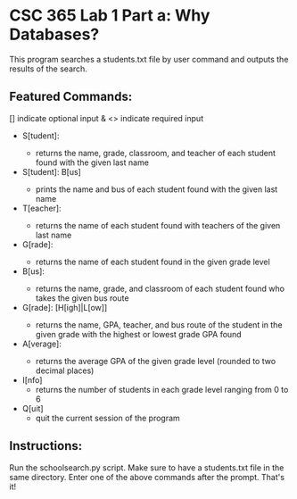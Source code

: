 # CSC 365 Lab 1 Part a: Why Databases?
This program searches a students.txt file by user command and outputs the results of the search.


## Featured Commands:
[] indicate optional input & <> indicate required input
- S[tudent]: <lastname>
  - returns the name, grade, classroom, and teacher of each student found with the given last name
- S[tudent]: <lastname> B[us]
  - prints the name and bus of each student found with the given last name
- T[eacher]: <lastname>
  - returns the name of each student found with teachers of the given last name
- G[rade]: <number>
  - returns the name of each student found in the given grade level 
- B[us]: <number>
  - returns the name, grade, and classroom of each student found who takes the given bus route
- G[rade]: <number> [H[igh]|L[ow]]
  - returns the name, GPA, teacher, and bus route of the student in the given grade with the highest or lowest grade GPA found
- A[verage]: <number>
  - returns the average GPA of the given grade level (rounded to two decimal places)
- I[nfo]
  - returns the number of students in each grade level ranging from 0 to 6
- Q[uit]
  - quit the current session of the program


## Instructions:
Run the schoolsearch.py script. Make sure to have a students.txt file in the same directory. Enter one of the above commands after the prompt. That's it!
